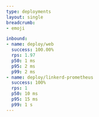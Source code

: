 ```yaml
---
type: deployments
layout: single
breadcrumb:
- emoji

inbound:
- name: deploy/web
  success: 100.00%
  rps: 1.97
  p50: 1 ms
  p95: 2 ms
  p99: 2 ms
- name: deploy/linkerd-prometheus
  success: 100%
  rps: 1
  p50: 10 ms
  p95: 15 ms
  p99: 1 s
---
```


